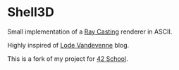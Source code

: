 # Shell3D
Small implementation of a [Ray Casting](https://en.wikipedia.org/wiki/Ray_casting) renderer in ASCII.

Highly inspired of [Lode Vandevenne](https://lodev.org/cgtutor/raycasting.html) blog.

This is a fork of my project for [42 School](https://42.fr).
